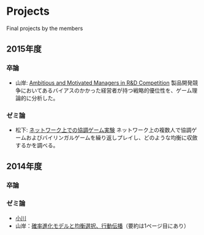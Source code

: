 # Projects
Final projects by the members

## 2015年度

### 卒論

* 山岸: [Ambitious and Motivated Managers in R&D Competition](https://github.com/haru110jp/Senior-Thesis-Final-ver-/blob/master/gradthesis_final.pdf)
製品開発競争においてあるバイアスのかかった経営者が持つ戦略的優位性を、ゲーム理論的に分析した。


### ゼミ論

* 松下: [ネットワーク上での協調ゲーム実験](https://github.com/myuuuuun/NetworkGame/blob/master/%E3%82%BC%E3%83%9F%E8%AB%96%EF%BC%88%E4%BB%AE%EF%BC%89.pdf)
ネットワーク上の複数人で協調ゲームおよびバイリンガルゲームを繰り返しプレイし、どのような均衡に収斂するかを調べる。

## 2014年度

### 卒論

### ゼミ論

* [小川](https://github.com/yoshimasaogawa/Report/blob/master/%E3%82%BB%E3%82%99%E3%83%9F%E8%AB%96.pdf)
* 山岸：[確率進化モデルと均衡選択、行動伝播](https://github.com/haru110jp/StochEvolution/blob/master/zemithesis.pdf)（要約は1ページ目にあり）

